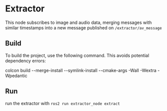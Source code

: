 # Extractor
This node subscribes to image and audio data, merging messages with similar timestamps into a new message published on `/extractor/av_message`

## Build
To build the project, use the following command. This avoids potential dependency errors:

colcon build --merge-install --symlink-install --cmake-args -Wall -Wextra -Wpedantic

## Run
run the extractor with `ros2 run extractor_node extract`

